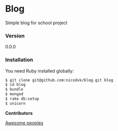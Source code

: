 # Blog

Simple blog for school project

### Version
0.0.0

### Installation

You need Ruby installed globally:

```sh
$ git clone git@github.com:nicodvk/blog.git blog
$ cd blog
$ bundle
$ mongod
$ rake db:setup
$ unicorn
```

**Contributors**

[Awesome peoples](https://github.com/tomapp/trombinoscope/graphs/contributors)